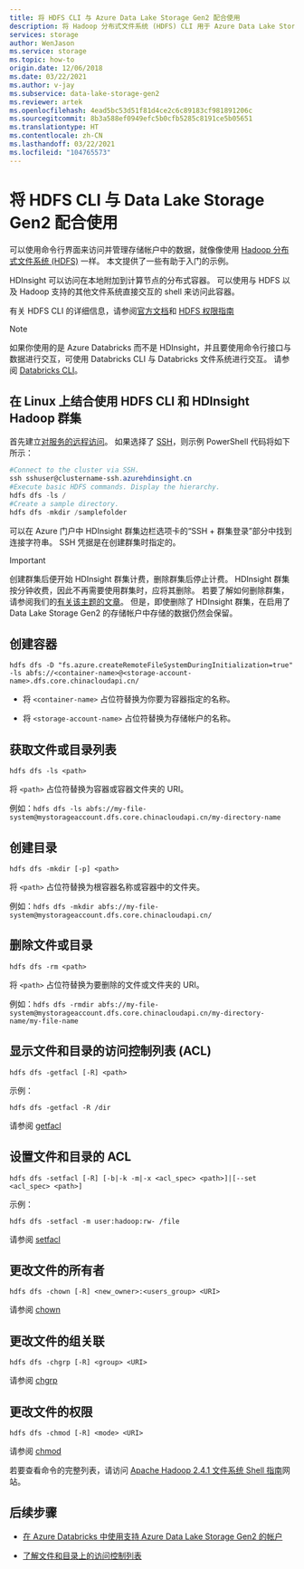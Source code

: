 ```yaml
---
title: 将 HDFS CLI 与 Azure Data Lake Storage Gen2 配合使用
description: 将 Hadoop 分布式文件系统 (HDFS) CLI 用于 Azure Data Lake Storage Gen2。 创建一个容器、获取文件或目录的列表等等。
services: storage
author: WenJason
ms.service: storage
ms.topic: how-to
origin.date: 12/06/2018
ms.date: 03/22/2021
ms.author: v-jay
ms.subservice: data-lake-storage-gen2
ms.reviewer: artek
ms.openlocfilehash: 4ead5bc53d51f81d4ce2c6c89183cf981891206c
ms.sourcegitcommit: 8b3a588ef0949efc5b0cfb5285c8191ce5b05651
ms.translationtype: HT
ms.contentlocale: zh-CN
ms.lasthandoff: 03/22/2021
ms.locfileid: "104765573"
---
```

# <a name="using-the-hdfs-cli-with-data-lake-storage-gen2"></a>将 HDFS CLI 与 Data Lake Storage Gen2 配合使用

可以使用命令行界面来访问并管理存储帐户中的数据，就像像使用 [Hadoop 分布式文件系统 (HDFS)](https://hadoop.apache.org/docs/current/hadoop-project-dist/hadoop-hdfs/HdfsDesign.html) 一样。 本文提供了一些有助于入门的示例。

HDInsight 可以访问在本地附加到计算节点的分布式容器。 可以使用与 HDFS 以及 Hadoop 支持的其他文件系统直接交互的 shell 来访问此容器。

有关 HDFS CLI 的详细信息，请参阅[官方文档](https://hadoop.apache.org/docs/r2.4.1/hadoop-project-dist/hadoop-common/FileSystemShell.html)和 [HDFS 权限指南](https://hadoop.apache.org/docs/current/hadoop-project-dist/hadoop-hdfs/HdfsPermissionsGuide.html)

>[!NOTE]
>如果你使用的是 Azure Databricks 而不是 HDInsight，并且要使用命令行接口与数据进行交互，可使用 Databricks CLI 与 Databricks 文件系统进行交互。 请参阅 [Databricks CLI](/databricks/dev-tools/cli/)。

## <a name="use-the-hdfs-cli-with-an-hdinsight-hadoop-cluster-on-linux"></a>在 Linux 上结合使用 HDFS CLI 和 HDInsight Hadoop 群集

首先建立[对服务的远程访问](../../hdinsight/hdinsight-hadoop-linux-information.md#remote-access-to-services)。 如果选择了 [SSH](../../hdinsight/hdinsight-hadoop-linux-use-ssh-unix.md)，则示例 PowerShell 代码将如下所示：

```powershell
#Connect to the cluster via SSH.
ssh sshuser@clustername-ssh.azurehdinsight.cn
#Execute basic HDFS commands. Display the hierarchy.
hdfs dfs -ls /
#Create a sample directory.
hdfs dfs -mkdir /samplefolder
```
可以在 Azure 门户中 HDInsight 群集边栏选项卡的“SSH + 群集登录”部分中找到连接字符串。 SSH 凭据是在创建群集时指定的。

>[!IMPORTANT]
>创建群集后便开始 HDInsight 群集计费，删除群集后停止计费。 HDInsight 群集按分钟收费，因此不再需要使用群集时，应将其删除。 若要了解如何删除群集，请参阅我们的[有关该主题的文章](../../hdinsight/hdinsight-delete-cluster.md)。 但是，即使删除了 HDInsight 群集，在启用了 Data Lake Storage Gen2 的存储帐户中存储的数据仍然会保留。

## <a name="create-a-container"></a>创建容器

`hdfs dfs -D "fs.azure.createRemoteFileSystemDuringInitialization=true" -ls abfs://<container-name>@<storage-account-name>.dfs.core.chinacloudapi.cn/`

* 将 `<container-name>` 占位符替换为你要为容器指定的名称。

* 将 `<storage-account-name>` 占位符替换为存储帐户的名称。

## <a name="get-a-list-of-files-or-directories"></a>获取文件或目录列表

`hdfs dfs -ls <path>`

将 `<path>` 占位符替换为容器或容器文件夹的 URI。

例如：`hdfs dfs -ls abfs://my-file-system@mystorageaccount.dfs.core.chinacloudapi.cn/my-directory-name`

## <a name="create-a-directory"></a>创建目录

`hdfs dfs -mkdir [-p] <path>`

将 `<path>` 占位符替换为根容器名称或容器中的文件夹。

例如：`hdfs dfs -mkdir abfs://my-file-system@mystorageaccount.dfs.core.chinacloudapi.cn/`

## <a name="delete-a-file-or-directory"></a>删除文件或目录

`hdfs dfs -rm <path>`

将 `<path>` 占位符替换为要删除的文件或文件夹的 URI。

例如：`hdfs dfs -rmdir abfs://my-file-system@mystorageaccount.dfs.core.chinacloudapi.cn/my-directory-name/my-file-name`

## <a name="display-the-access-control-lists-acls-of-files-and-directories"></a>显示文件和目录的访问控制列表 (ACL)

`hdfs dfs -getfacl [-R] <path>`

示例：

`hdfs dfs -getfacl -R /dir`

请参阅 [getfacl](https://hadoop.apache.org/docs/r2.4.1/hadoop-project-dist/hadoop-common/FileSystemShell.html#getfacl)

## <a name="set-acls-of-files-and-directories"></a>设置文件和目录的 ACL

`hdfs dfs -setfacl [-R] [-b|-k -m|-x <acl_spec> <path>]|[--set <acl_spec> <path>]`

示例：

`hdfs dfs -setfacl -m user:hadoop:rw- /file`

请参阅 [setfacl](https://hadoop.apache.org/docs/r2.4.1/hadoop-project-dist/hadoop-common/FileSystemShell.html#setfacl)

## <a name="change-the-owner-of-files"></a>更改文件的所有者

`hdfs dfs -chown [-R] <new_owner>:<users_group> <URI>`

请参阅 [chown](https://hadoop.apache.org/docs/r2.4.1/hadoop-project-dist/hadoop-common/FileSystemShell.html#chown)

## <a name="change-group-association-of-files"></a>更改文件的组关联

`hdfs dfs -chgrp [-R] <group> <URI>`

请参阅 [chgrp](https://hadoop.apache.org/docs/r2.4.1/hadoop-project-dist/hadoop-common/FileSystemShell.html#chgrp)

## <a name="change-the-permissions-of-files"></a>更改文件的权限

`hdfs dfs -chmod [-R] <mode> <URI>`

请参阅 [chmod](https://hadoop.apache.org/docs/r2.4.1/hadoop-project-dist/hadoop-common/FileSystemShell.html#chmod)

若要查看命令的完整列表，请访问 [Apache Hadoop 2.4.1 文件系统 Shell 指南](https://hadoop.apache.org/docs/r2.4.1/hadoop-project-dist/hadoop-common/FileSystemShell.html)网站。

## <a name="next-steps"></a>后续步骤

* [在 Azure Databricks 中使用支持 Azure Data Lake Storage Gen2 的帐户](./data-lake-storage-use-databricks-spark.md)

* [了解文件和目录上的访问控制列表](./data-lake-storage-access-control.md)